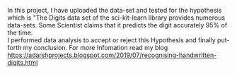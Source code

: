 In this project, I have uploaded the data-set and tested for the hypothesis which is "The Digits data set of the sci-kit-learn library provides numerous data-sets.
Some Scientist claims that it predicts the digit accurately 95% of the time.  
I performed data analysis to accept or reject this Hypothesis and finally put-forth my conclusion. 
For more Infomation read my blog https://adarshprojects.blogspot.com/2019/07/recognising-handwritten-digits.html
